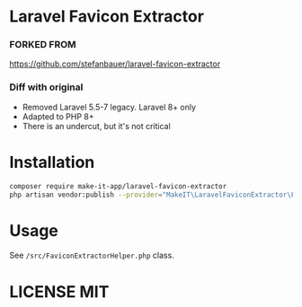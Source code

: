 # Laravel Favicon Extractor

### FORKED FROM
https://github.com/stefanbauer/laravel-favicon-extractor

### Diff with original

- Removed Laravel 5.5-7 legacy. Laravel 8+ only
- Adapted to PHP 8+
- There is an undercut, but it's not critical

# Installation

```bash
composer require make-it-app/laravel-favicon-extractor
php artisan vendor:publish --provider="MakeIT\LaravelFaviconExtractor\FaviconExtractorServiceProvider" --tag="config"
```

# Usage

See `/src/FaviconExtractorHelper.php` class.

# LICENSE MIT
